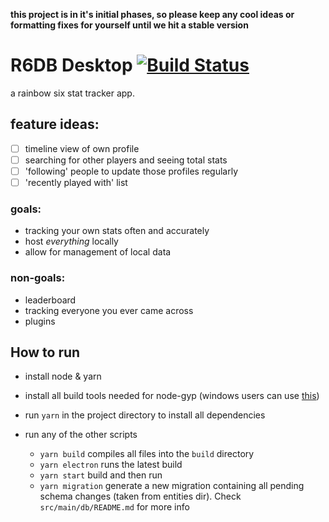 **this project is in it's initial phases, so please keep any cool ideas or formatting fixes for yourself until we hit a stable version**

# R6DB Desktop [![Build Status](https://dev.azure.com/R6DB/app/_apis/build/status/r6db.app)](https://dev.azure.com/R6DB/app/_build/latest?definitionId=2)

a rainbow six stat tracker app.

## feature ideas:

-   [ ] timeline view of own profile
-   [ ] searching for other players and seeing total stats
-   [ ] 'following' people to update those profiles regularly
-   [ ] 'recently played with' list

### goals:

-   tracking your own stats often and accurately
-   host _everything_ locally
-   allow for management of local data

### non-goals:

-   leaderboard
-   tracking everyone you ever came across
-   plugins

## How to run

-   install node & yarn
-   install all build tools needed for node-gyp (windows users can use [this](https://www.npmjs.com/package/windows-build-tools))
-   run `yarn` in the project directory to install all dependencies
-   run any of the other scripts

    -   `yarn build` compiles all files into the `build` directory
    -   `yarn electron` runs the latest build
    -   `yarn start` build and then run
    -   `yarn migration` generate a new migration containing all pending schema changes (taken from entities dir). Check `src/main/db/README.md` for more info
